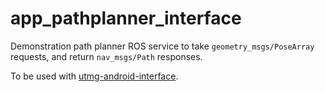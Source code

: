 # app_pathplanner_interface

Demonstration path planner ROS service to take `geometry_msgs/PoseArray` requests, and return `nav_msgs/Path` responses.

To be used with [utmg-android-interface](https://github.com/radionavlab/utmg-android-interface).
